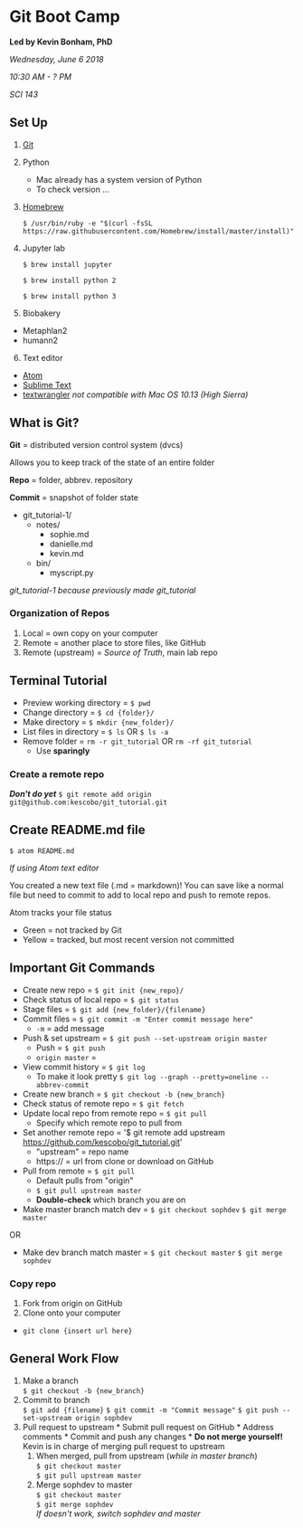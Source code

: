 # Git Boot Camp
**Led by Kevin Bonham, PhD**

_Wednesday, June 6 2018_

_10:30 AM - ? PM_

_SCI 143_

## Set Up

1. [Git](https://git-scm.com/)
2. Python
    * Mac already has a system version of Python
    * To check version ...
3. [Homebrew](brew.sh)

    `$ /usr/bin/ruby -e "$(curl -fsSL https://raw.githubusercontent.com/Homebrew/install/master/install)"`

4. Jupyter lab

    `$ brew install jupyter`

    `$ brew install python 2`

    `$ brew install python 3`

5. Biobakery
  * Metaphlan2
  * humann2
6. Text editor
  * [Atom](https://atom.io/)
  * [Sublime Text](https://www.sublimetext.com/)
  * [textwrangler](https://www.barebones.com/products/textwrangler/download.html) *not compatible with Mac OS 10.13 (High Sierra)*


## What is Git?
 **Git** = distributed version control system (dvcs)

 Allows you to keep track of the state of an entire folder

 **Repo** = folder, abbrev. repository

 **Commit** = snapshot of folder state

* git_tutorial-1/
  * notes/
    * sophie.md
    * danielle.md
    * kevin.md
  * bin/
    * myscript.py

_git_tutorial-1 because previously made git_tutorial_

### Organization of Repos
1. Local = own copy on your computer
2. Remote = another place to store files, like GitHub
3. Remote (upstream) = *Source of Truth*, main lab repo

## Terminal Tutorial
* Preview working directory = `$ pwd`
* Change directory = `$ cd {folder}/`
* Make directory  = `$ mkdir {new_folder}/`
* List files in directory = `$ ls` OR `$ ls -a`
* Remove folder = `rm -r git_tutorial` OR `rm -rf git_tutorial`
  * Use **sparingly**

### Create a remote repo
**_Don't do yet_**
`$ git remote add origin git@github.com:kescobo/git_tutorial.git`

## Create README.md file
`$ atom README.md`

*If using Atom text editor*

You created a new text file (.md = markdown)! You can save like a normal file but need to commit to add to local repo and push to remote repos.

Atom tracks your file status
* Green = not tracked by Git
* Yellow = tracked, but most recent version not committed

## Important Git Commands
* Create new repo = `$ git init {new_repo}/`
* Check status of local repo = `$ git status`
* Stage files = `$ git add {new_folder}/{filename}`
* Commit files = `$ git commit -m "Enter commit message here"`
    * `-m` = add message
* Push & set upstream = `$ git push --set-upstream origin master`
    * Push = `$ git push`
    * `origin master` = <remote repo name> <branch name>
* View commit history = `$ git log`
    * To make it look pretty `$ git log --graph --pretty=oneline --abbrev-commit`
* Create new branch = `$ git checkout -b {new_branch}`
* Check status of remote repo = `$ git fetch`
* Update local repo from remote repo = `$ git pull`
    * Specify which remote repo to pull from
* Set another remote repo = '$ git remote add upstream https://github.com/kescobo/git_tutorial.git'
    * "upstream" = repo name
    * https:// = url from clone or download on GitHub
* Pull from remote = `$ git pull`
    * Default pulls from "origin"
    * `$ git pull upstream master`
    * **Double-check** which branch you are on
* Make master branch match dev = `$ git checkout sophdev`
    `$ git merge master`

OR

* Make dev branch match master = `$ git checkout master`
    `$ git merge sophdev`

### Copy repo
1. Fork from origin on GitHub
2. Clone onto your computer
  * `git clone {insert url here}`

## General Work Flow
1. Make a branch  
      `$ git checkout -b {new_branch}`
2. Commit to branch  
      `$ git add {filename}`
      `$ git commit -m "Commit message"`
      `$ git push --set-upstream origin sophdev`
3. Pull request to upstream
        * Submit pull request on GitHub
        * Address comments
        * Commit and push any changes
        * **Do not merge yourself!** Kevin is in charge of merging pull request to upstream
    1. When merged, pull from upstream (_while in master branch_)  
        `$ git checkout master`  
        `$ git pull upstream master`
    2. Merge sophdev to master  
        `$ git checkout master`  
        `$ git merge sophdev`  
        *If doesn't work, switch sophdev and master*
